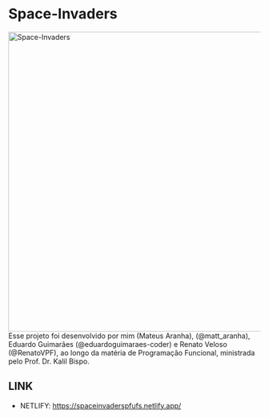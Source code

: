 # Space-Invaders
<img align="center" alt="Space-Invaders" height="600" width="1000" src="https://repository-images.githubusercontent.com/1042963760/05607a04-ecb3-4522-99c8-35a570b59737">
Esse projeto foi desenvolvido por mim (Mateus Aranha), (@matt_aranha), Eduardo Guimarães (@eduardoguimaraes-coder) e Renato Veloso (@RenatoVPF), ao longo da matéria de Programação Funcional, ministrada pelo Prof. Dr. Kalil Bispo.

## LINK ## 
* NETLIFY: https://spaceinvaderspfufs.netlify.app/
